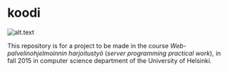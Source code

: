 # koodi

![alt.text](https://travis-ci.org/kooditeam/koodi.svg?branch=master)

This repository is for a project to be made in the course *Web-palvelinohjelmoinnin harjoitustyö* (*server programming practical work*),
in fall 2015 in computer science department of the University of Helsinki.
